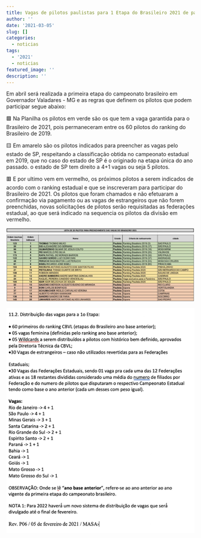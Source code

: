 ```yaml
---
title: Vagas de pilotos paulistas para 1 Etapa do Brasileiro 2021 de parapente
author: ''
date: '2021-03-05'
slug: []
categories:
  - noticias
tags:
  - '2021'
  - noticias
featured_image: ''
description: ''
---
```


Em abril será realizada a primeira etapa do campeonato brasileiro em Governador Valadares - MG e as regras que definem os pilotos que podem participar segue abaixo:

🟩 Na Planilha os pilotos em verde são os que tem a vaga garantida para o Brasileiro de 2021, pois permaneceram entre os 60 pilotos do ranking do Brasileiro de 2019.

🟨 Em amarelo são os pilotos indicados para preencher as vagas pelo  
estado de SP, respeitando a classificação obtida no campeonato estadual em 2019, que no caso do estado de SP é o originado na etapa única do ano passado. o estado de SP tem direito a 4+1  vagas ou seja 5 pilotos.

🟥 E por ultimo vem em vermelho, os próximos pilotos a serem indicados de acordo com o ranking estadual e que se inscreveram para participar do Brasileiro de 2021. Os pilotos que foram chamados e não efetuaram a confirmação via pagamento ou as vagas de estrangeiros que não forem preenchidas, novas solicitações de pilotos serão requisitadas as federações estadual, ao que será indicado na sequencia os pilotos da divisão em vermelho.

![lista de pilotos que podem conseguir vaga no brasileiro 2021 de parapente](images/pilotos-paulistas-brasileiro-parapente-2021.JPG)

![regras em relacao as vagas para o brasileiro 2021 de parapente](images/regras-vagas-brasileiro-parapente-2021.jfif)